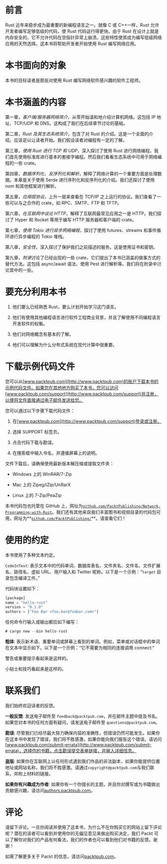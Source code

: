 # 前言

Rust 近年来稳步成为最重要的新编程语言之一。就像 C 或 C++一样，Rust 允许开发者编写足够低级的代码，使 Rust 代码运行得更快。由于 Rust 在设计上就是内存安全的，它不允许代码在空指针异常上崩溃。这些特性使其成为编写低级网络应用的天然选择。这本书将帮助开发者开始使用 Rust 编写网络应用。

# 本书面向的对象

本书的目标读者是那些对使用 Rust 编写网络软件感兴趣的软件工程师。

# 本书涵盖的内容

第一章，*客户端/服务器网络简介*，从零开始温和地介绍计算机网络。这包括 IP 地址、TCP/UDP 和 DNS。这构成了我们在后续章节讨论的基础。

第二章，*Rust 及其生态系统简介*，包含了对 Rust 的介绍。这是一个全面的介绍，应该足以让读者开始。我们假设读者对编程有一定的了解。

第三章，*使用 Rust 进行 TCP 和 UDP*，深入探讨了使用 Rust 进行网络编程。我们首先使用标准库进行基本的套接字编程。然后我们看看生态系统中可用于网络编程的一些 crate。

第四章，*数据序列化、反序列化和解析*，解释了网络计算的一个重要方面是处理数据。本章是关于使用 Serde 进行序列化和反序列化的介绍。我们还探讨了使用 nom 和其他框架进行解析。

第五章，*应用层协议*，上升一层来查看在 TCP/IP 之上运行的协议。我们查看了一些可以与之合作的 crate，如 RPC、SMTP、FTP 和 TFTP。

第六章，*在互联网中谈论 HTTP*，解释了互联网最常见应用之一是 HTTP。我们探讨了 Hyper 和 Rocket 等用于编写 HTTP 服务器和客户端的 crate。

第七章，*使用 Tokio 进行异步网络编程*，探讨了使用 futures、streams 和事件循环进行异步编程的 Tokio 堆栈。

第八章，*安全性*，深入探讨了保护我们之前描述的服务。这是使用证书和密钥。

第九章，*附录*讨论了已经出现的一些 crate，它们提出了本书已涵盖的做事方式的替代方法。这包括 async/await 语法、使用 Pest 进行解析等。我们将在附录中讨论其中的一些。

# 要充分利用本书

1.  他们要么已经熟悉 Rust，要么计划开始学习这门语言。

1.  他们有使用其他编程语言进行软件工程商业背景，并且了解使用不同编程语言开发软件的权衡。

1.  他们对网络概念有基本的了解。

1.  他们可以理解为什么分布式系统在现代计算中很重要。

# 下载示例代码文件

您可以从[www.packtpub.com](http://www.packtpub.com)的账户下载本书的示例代码文件。如果您在其他地方购买了本书，您可以访问[www.packtpub.com/support](http://www.packtpub.com/support)并注册，以便将文件直接通过电子邮件发送给您。

您可以通过以下步骤下载代码文件：

1.  在[www.packtpub.com](http://www.packtpub.com/support)登录或注册。

1.  选择 SUPPORT 标签页。

1.  点击代码下载与勘误。

1.  在搜索框中输入书名，并遵循屏幕上的说明。

文件下载后，请确保使用最新版本解压缩或提取文件夹：

+   Windows 上的 WinRAR/7-Zip

+   Mac 上的 Zipeg/iZip/UnRarX

+   Linux 上的 7-Zip/PeaZip

本书代码包也托管在 GitHub 上，网址为[`github.com/PacktPublishing/Network-Programming-with-Rust`](https://github.com/PacktPublishing/Network-Programming-with-Rust)。我们还有其他来自我们丰富图书和视频目录的代码包可用，网址为**[`github.com/PacktPublishing/`](https://github.com/PacktPublishing/)**。请查看它们！

# 使用的约定

本书使用了多种文本约定。

`CodeInText`: 表示文本中的代码单词、数据库表名、文件夹名、文件名、文件扩展名、路径名、虚拟 URL、用户输入和 Twitter 昵称。以下是一个示例：“`target` 目录包含编译工件。”

代码块设置如下：

```rs
[package]
name = "hello-rust"
version = "0.1.0"
authors = ["Foo Bar <foo.bar@foobar.com>"]
```

任何命令行输入或输出都应如下编写：

```rs
# cargo new --bin hello-rust
```

**粗体**: 表示新术语、重要单词或屏幕上看到的单词。例如，菜单或对话框中的单词在文本中显示如下。以下是一个示例：“它不需要为相同的连接调用 connect:”

警告或重要提示看起来是这样的。

小贴士和技巧看起来是这样的。

# 联系我们

我们始终欢迎读者的反馈。

**一般反馈**: 发送电子邮件至 `feedback@packtpub.com`，并在邮件主题中提及书名。如果您对本书的任何方面有疑问，请发送电子邮件至 `questions@packtpub.com`。

**勘误**: 尽管我们已经尽最大努力确保内容的准确性，但错误仍然可能发生。如果你在这本书中发现了错误，我们将不胜感激，如果你能向我们报告这个错误。请访问[www.packtpub.com/submit-errata](http://www.packtpub.com/submit-errata)，选择你的书籍，点击勘误提交表单链接，并输入详细信息。

**盗版**: 如果你在互联网上以任何形式遇到我们作品的非法副本，如果你能提供位置地址或网站名称，我们将不胜感激。请通过`copyright@packtpub.com`与我们联系，并附上材料的链接。

**如果你有兴趣成为作者**: 如果你有一个你擅长的主题，并且你对撰写或为书籍做出贡献感兴趣，请访问[authors.packtpub.com](http://authors.packtpub.com/)。

# 评论

请留下评论。一旦你阅读并使用了这本书，为什么不在你购买它的网站上留下评论呢？潜在的读者可以看到并使用你的无偏见意见来做出购买决定，我们 Packt 可以了解你对我们的产品有何看法，我们的作者也可以看到他们对书籍的反馈。谢谢！

如需了解更多关于 Packt 的信息，请访问[packtpub.com](https://www.packtpub.com/)。
